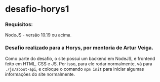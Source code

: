 # desafio-horys1

### Requisitos:
NodeJS - versão 10.19 ou acima.

### Desafio realizado para a Horys, por mentoria de Artur Veiga.

Como parte do desafio, o site possui um backend em NodeJS, e frontend feito em HTML, CSS e JS. 
Por isso, para ele rodar normalmente, vá para `./js/about-api`, e coloque o comando `npm init` para iniciar algumas informações do site normalmente.
